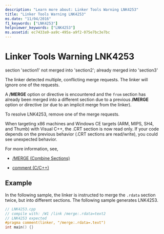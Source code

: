 ```yaml
---
description: "Learn more about: Linker Tools Warning LNK4253"
title: "Linker Tools Warning LNK4253"
ms.date: "11/04/2016"
f1_keywords: ["LNK4253"]
helpviewer_keywords: ["LNK4253"]
ms.assetid: ec7433a9-aa9c-495a-a9f2-075e7bc3e7bc
---
```

# Linker Tools Warning LNK4253

section 'section1' not merged into 'section2'; already merged into 'section3'

The linker detected multiple, conflicting merge requests. The linker will ignore one of the requests.

A **/MERGE** option or directive is encountered and the `from` section has already been merged into a different section due to a previous **/MERGE** option or directive (or due to an implicit merge from the linker).

To resolve LNK4253, remove one of the merge requests.

When targeting x86 machines and Windows CE targets (ARM, MIPS, SH4, and Thumb) with Visual C++, the .CRT section is now read only. If your code depends on the previous behavior (.CRT sections are read/write), you could see unexpected behavior.

For more information, see,

- [/MERGE (Combine Sections)](../../build/reference/merge-combine-sections.md)

- [comment (C/C++)](../../preprocessor/comment-c-cpp.md)

## Example

In the following sample, the linker is instructed to merge the `.rdata` section twice, but into different sections. The following sample generates LNK4253.

```cpp
// LNK4253.cpp
// compile with: /W1 /link /merge:.rdata=text2
// LNK4253 expected
#pragma comment(linker, "/merge:.rdata=.text")
int main() {}
```
